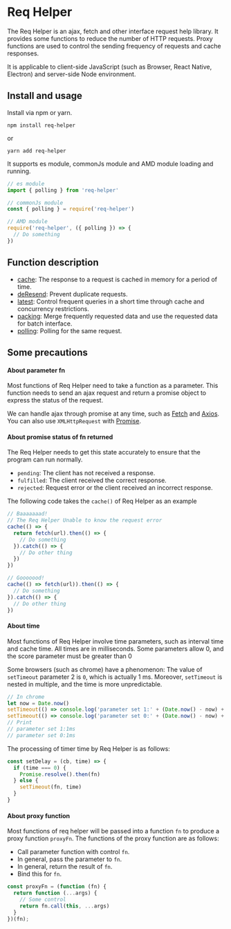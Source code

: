 # Req Helper

The Req Helper  is an ajax, fetch and other interface request help library. It provides some functions to reduce the number of HTTP requests. Proxy functions are used to control the sending frequency of requests and cache responses.

It is applicable to client-side JavaScript (such as Browser, React Native, Electron) and server-side Node environment.

## Install and usage

Install via npm or yarn.
```shell
npm install req-helper
```
or
```shell
yarn add req-helper
```

It supports es module, commonJs module and AMD module loading and running.
```js
// es module
import { polling } from 'req-helper'
```

```js
// commonJs module
const { polling } = require('req-helper')
```
```js
// AMD module
require('req-helper', ({ polling }) => { 
  // Do something
})
```

## Function description
- [cache](#cache): The response to a request is cached in memory for a period of time.
- [deResend](#deResend): Prevent duplicate requests.
- [latest](#latest): Control frequent queries in a short time through cache and concurrency restrictions.
- [packing](#packing): Merge frequently requested data and use the requested data for batch interface.
- [polling](#polling): Polling for the same request.


## Some precautions

#### About parameter fn
Most functions of Req Helper need to take a function as a parameter. This function needs to send an ajax request and return a promise object to express the status of the request. 

We can handle ajax through promise at any time, such as [Fetch](https://developer.mozilla.org/en-US/docs/Web/API/Fetch_API) and [Axios](https://axios-http.com/). You can also use `XMLHttpRequest` with [Promise](https://developer.mozilla.org/en-US/docs/Web/JavaScript/Reference/Global_Objects/Promise).


#### About promise status of fn returned
The Req Helper needs to get this state accurately to ensure that the program can run normally.
- `pending`: The client has not received a response.
- `fulfilled`: The client received the correct response.
- `rejected`: Request error or the client received an incorrect response.

The following code takes the `cache()` of Req Helper as an example
```js
// Baaaaaaad!
// The Req Helper Unable to know the request error
cache(() => {
  return fetch(url).then(() => {
    // Do something
  }).catch(() => {
    // Do other thing
  })
})

// Gooooood!
cache(() => fetch(url)).then(() => {
  // Do something
}).catch(() => {
  // Do other thing
})

```

#### About time 
Most functions of Req Helper involve time parameters, such as interval time and cache time. All times are in milliseconds. Some parameters allow 0, and the score parameter must be greater than 0

Some browsers (such as chrome) have a phenomenon: The value of `setTimeout` parameter 2 is `0`, which is actually 1 ms. Moreover, `setTimeout` is nested in multiple, and the time is more unpredictable.
```js
// In chrome
let now = Date.now()
setTimeout(() => console.log('parameter set 1:' + (Date.now() - now) + 'ms'), 1)
setTimeout(() => console.log('parameter set 0:' + (Date.now() - now) + 'ms'), 0)
// Print
// parameter set 1:1ms
// parameter set 0:1ms
```
The processing of timer time by Req Helper is as follows:
```js
const setDelay = (cb, time) => {
  if (time === 0) {
    Promise.resolve().then(fn)
  } else {
    setTimeout(fn, time)
  }
}
```

#### About proxy function
Most functions of req helper will be passed into a function `fn` to produce a proxy function `proxyFn`. The functions of the proxy function are as follows:
- Call parameter function with control `fn`.
- In general, pass the parameter to `fn`.
- In general, return the result of `fn`.
- Bind this for `fn`.

```js
const proxyFn = (function (fn) {
  return function (...args) {
    // Some control 
    return fn.call(this, ...args)
  }
})(fn);
```
 